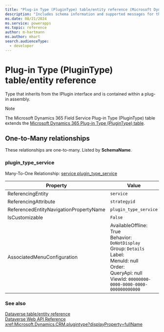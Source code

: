 ```yaml
---
title: "Plug-in Type (PluginType) table/entity reference (Microsoft Dynamics 365 Field Service)"
description: "Includes schema information and supported messages for the Plug-in Type (PluginType) table/entity with Microsoft Dynamics 365 Field Service."
ms.date: 08/21/2024
ms.service: powerapps
ms.topic: reference
author: m-hartmann
ms.author: mhart
search.audienceType: 
  - developer
---
```


# Plug-in Type (PluginType) table/entity reference

Type that inherits from the IPlugin interface and is contained within a plug-in assembly.

> [!NOTE]
> The Microsoft Dynamics 365 Field Service Plug-in Type (PluginType) table extends the [Microsoft Dynamics 365 Plug-in Type (PluginType) table](/dynamics365/developer/entities/plugintype).




## One-to-Many relationships

These relationships are one-to-many. Listed by **SchemaName**.

### <a name="BKMK_plugin_type_service"></a> plugin_type_service

Many-To-One Relationship: [service plugin_type_service](service.md#BKMK_plugin_type_service)

|Property|Value|
|---|---|
|ReferencingEntity|`service`|
|ReferencingAttribute|`strategyid`|
|ReferencedEntityNavigationPropertyName|`plugin_type_service`|
|IsCustomizable|`False`|
|AssociatedMenuConfiguration|AvailableOffline: True<br />Behavior: `DoNotDisplay`<br />Group: `Details`<br />Label: <br />MenuId: null<br />Order: <br />QueryApi: null<br />ViewId: `00000000-0000-0000-0000-000000000000`|



### See also

[Dataverse table/entity reference](../about-entity-reference.md)  
[Dataverse Web API Reference](/power-apps/developer/data-platform/webapi/reference/about)   
<xref:Microsoft.Dynamics.CRM.plugintype?displayProperty=fullName>
